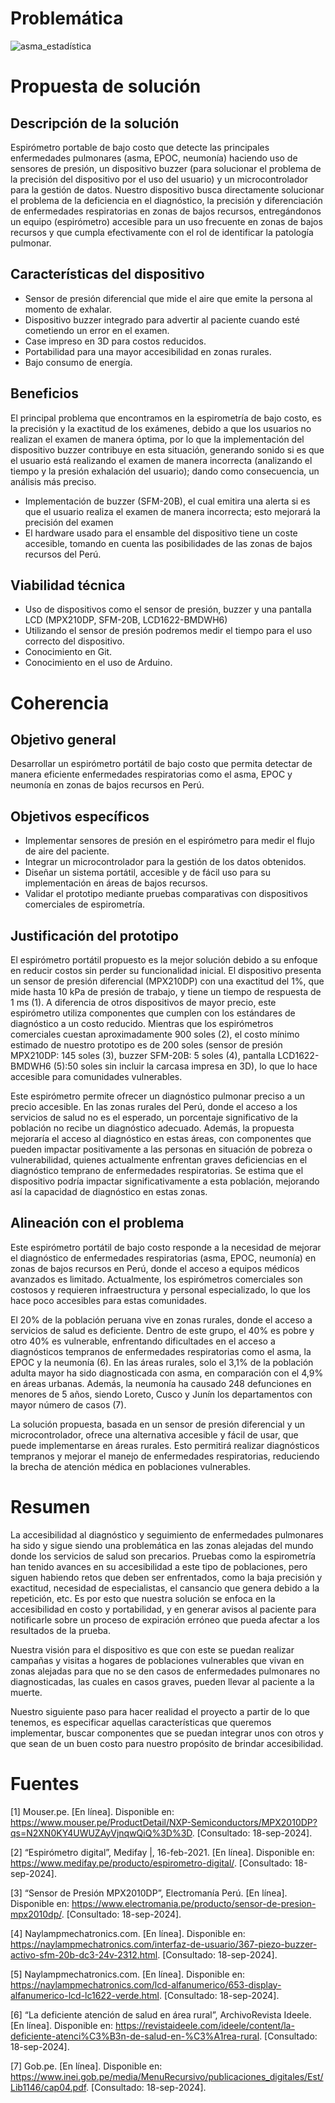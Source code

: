 # Problemática
![asma_estadística](https://github.com/leomachiavello/FundBio2024-2/blob/main/Im%C3%A1genes/asma_estad.png?raw=true)
# Propuesta de solución
## Descripción de la solución
Espirómetro portable de bajo costo que detecte las principales enfermedades pulmonares (asma, EPOC, neumonía) haciendo uso de sensores de presión, un dispositivo buzzer (para solucionar el problema de la precisión del dispositivo por el uso del usuario) y un microcontrolador para la gestión de datos. Nuestro dispositivo busca directamente solucionar el problema de la deficiencia en el diagnóstico, la precisión y diferenciación de enfermedades respiratorias en zonas de bajos recursos, entregándonos un equipo (espirómetro) accesible para un uso frecuente en zonas de bajos recursos y que cumpla efectivamente con el rol de identificar la patología pulmonar.
## Características del dispositivo
- Sensor de presión diferencial que mide el aire que emite la persona al momento de exhalar.
- Dispositivo buzzer integrado para advertir al paciente cuando esté cometiendo un error en el examen.
- Case impreso en 3D para costos reducidos.
- Portabilidad para una mayor accesibilidad en zonas rurales.
- Bajo consumo de energía.
## Beneficios 
El principal problema que encontramos en la espirometría de bajo costo, es la precisión y la exactitud de los exámenes, debido a que los usuarios no realizan el examen de manera óptima, por lo que la implementación del dispositivo buzzer contribuye en esta situación, generando sonido si es que el usuario está realizando el examen de manera incorrecta (analizando el tiempo y la presión exhalación del usuario); dando como consecuencia, un análisis más preciso.
- Implementación de buzzer (SFM-20B), el cual emitira una alerta si es que el usuario realiza el examen de manera incorrecta; esto mejorará la precisión del examen
- El hardware usado para el ensamble del dispositivo tiene un coste accesible, tomando en cuenta las posibilidades de las zonas de bajos recursos del Perú. 
## Viabilidad técnica
- Uso de dispositivos como el sensor de presión, buzzer y una pantalla LCD (MPX210DP, SFM-20B, LCD1622-BMDWH6) 
- Utilizando el sensor de presión podremos medir el tiempo para el uso correcto del dispositivo.
- Conocimiento en Git.
- Conocimiento en el uso de Arduino.
# Coherencia
## Objetivo general
Desarrollar un espirómetro portátil de bajo costo que permita detectar de manera eficiente enfermedades respiratorias como el asma, EPOC y neumonía en zonas de bajos recursos en Perú.
## Objetivos específicos
- Implementar sensores de presión en el espirómetro para medir el flujo de aire del paciente.
- Integrar un microcontrolador para la gestión de los datos obtenidos.
- Diseñar un sistema portátil, accesible y de fácil uso para su implementación en áreas de bajos recursos.
- Validar el prototipo mediante pruebas comparativas con dispositivos comerciales de espirometría.
## Justificación del prototipo
El espirómetro portátil propuesto es la mejor solución debido a su enfoque en reducir costos sin perder su funcionalidad inicial. El dispositivo presenta un sensor de presión diferencial (MPX210DP) con una exactitud del 1%, que mide hasta 10 kPa de presión de trabajo, y tiene un tiempo de respuesta de 1 ms (1). A diferencia de otros dispositivos de mayor precio, este espirómetro utiliza componentes que cumplen con los estándares de diagnóstico a un costo reducido. Mientras que los espirómetros comerciales cuestan aproximadamente 900 soles (2), el costo mínimo estimado de nuestro prototipo es de 200 soles (sensor de presión MPX210DP: 145 soles (3), buzzer SFM-20B: 5 soles (4), pantalla LCD1622-BMDWH6 (5):50  soles sin incluir la carcasa impresa en 3D), lo que lo hace accesible para comunidades vulnerables.

Este espirómetro permite ofrecer un diagnóstico pulmonar preciso a un precio accesible. En las zonas rurales del Perú, donde el acceso a los servicios de salud no es el esperado, un porcentaje significativo de la población no recibe un diagnóstico adecuado. Además, la propuesta mejoraría el acceso al diagnóstico en estas áreas, con componentes que pueden impactar positivamente a las personas en situación de pobreza o vulnerabilidad, quienes actualmente enfrentan graves deficiencias en el diagnóstico temprano de enfermedades respiratorias. Se estima que el dispositivo podría impactar significativamente a esta población, mejorando así la capacidad de diagnóstico en estas zonas.
## Alineación con el problema
Este espirómetro portátil de bajo costo responde a la necesidad de mejorar el diagnóstico de enfermedades respiratorias (asma, EPOC, neumonía) en zonas de bajos recursos en Perú, donde el acceso a equipos médicos avanzados es limitado. Actualmente, los espirómetros comerciales son costosos y requieren infraestructura y personal especializado, lo que los hace poco accesibles para estas comunidades.

El 20% de la población peruana vive en zonas rurales, donde el acceso a servicios de salud es deficiente. Dentro de este grupo, el 40% es pobre y otro 40% es vulnerable, enfrentando dificultades en el acceso a diagnósticos tempranos de enfermedades respiratorias como el asma, la EPOC y la neumonía (6). En las áreas rurales, solo el 3,1% de la población adulta mayor ha sido diagnosticada con asma, en comparación con el 4,9% en áreas urbanas. Además, la neumonía ha causado 248 defunciones en menores de 5 años, siendo Loreto, Cusco y Junín los departamentos con mayor número de casos (7). 

La solución propuesta, basada en un sensor de presión diferencial y un microcontrolador, ofrece una alternativa accesible y fácil de usar, que puede implementarse en áreas rurales. Esto permitirá realizar diagnósticos tempranos y mejorar el manejo de enfermedades respiratorias, reduciendo la brecha de atención médica en poblaciones vulnerables.


# Resumen
La accesibilidad al diagnóstico y seguimiento de enfermedades pulmonares ha sido y sigue siendo una problemática en las zonas alejadas del mundo donde los servicios de salud son precarios. Pruebas como la espirometría han tenido avances en su accesibilidad a este tipo de poblaciones, pero siguen habiendo retos que deben ser enfrentados, como la baja precisión y exactitud, necesidad de especialistas, el cansancio que genera debido a la repetición, etc. Es por esto que nuestra solución se enfoca en la accesibilidad en costo y portabilidad, y en generar avisos al paciente para notificarle sobre un proceso de expiración erróneo que pueda afectar a los resultados de la prueba.

Nuestra visión para el dispositivo es que con este se puedan realizar campañas y visitas a hogares de poblaciones vulnerables que vivan en zonas alejadas para que no se den casos de enfermedades pulmonares no diagnosticadas, las cuales en casos graves, pueden llevar al paciente a la muerte.

Nuestro siguiente paso para hacer realidad el proyecto a partir de lo que tenemos, es especificar aquellas características que queremos implementar, buscar componentes que se puedan integrar unos con otros y que sean de un buen costo para nuestro propósito de brindar accesibilidad. 

# Fuentes 
[1] Mouser.pe. [En línea]. Disponible en: https://www.mouser.pe/ProductDetail/NXP-Semiconductors/MPX2010DP?qs=N2XN0KY4UWUZAyVjnqwQiQ%3D%3D. [Consultado: 18-sep-2024].

[2] “Espirómetro digital”, Medifay |, 16-feb-2021. [En línea]. Disponible en: https://www.medifay.pe/producto/espirometro-digital/. [Consultado: 18-sep-2024].

[3] “Sensor de Presión MPX2010DP”, Electromanía Perú. [En línea]. Disponible en: https://www.electromania.pe/producto/sensor-de-presion-mpx2010dp/. [Consultado: 18-sep-2024].

[4] Naylampmechatronics.com. [En línea]. Disponible en: https://naylampmechatronics.com/interfaz-de-usuario/367-piezo-buzzer-activo-sfm-20b-dc3-24v-2312.html. [Consultado: 18-sep-2024].

[5] Naylampmechatronics.com. [En línea]. Disponible en: https://naylampmechatronics.com/lcd-alfanumerico/653-display-alfanumerico-lcd-lc1622-verde.html. [Consultado: 18-sep-2024].

[6] “La deficiente atención de salud en área rural”, ArchivoRevista Ideele. [En línea]. Disponible en: https://revistaideele.com/ideele/content/la-deficiente-atenci%C3%B3n-de-salud-en-%C3%A1rea-rural. [Consultado: 18-sep-2024].

[7] Gob.pe. [En línea]. Disponible en: https://www.inei.gob.pe/media/MenuRecursivo/publicaciones_digitales/Est/Lib1146/cap04.pdf. [Consultado: 18-sep-2024].

